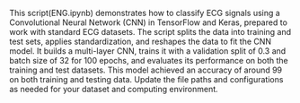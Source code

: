 This script(ENG.ipynb) demonstrates how to classify ECG signals using a Convolutional Neural Network (CNN) in TensorFlow and Keras, prepared to work with standard ECG datasets. The script splits the data into training and test sets, applies standardization, and reshapes the data to fit the CNN model. It builds a multi-layer CNN, trains it with a validation split of 0.3 and batch size of 32 for 100 epochs, and evaluates its performance on both the training and test datasets. This model achieved an accuracy of around 99 on both training and testing data. Update the file paths and configurations as needed for your dataset and computing environment.
